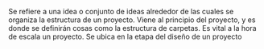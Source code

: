 Se refiere a una idea o conjunto de ideas alrededor de las cuales se organiza la estructura de un proyecto. Viene al principio del proyecto, y es donde se definirán cosas como la estructura de carpetas. Es vital a la hora de escala un proyecto. Se ubica en la etapa del diseño de un proyecto
